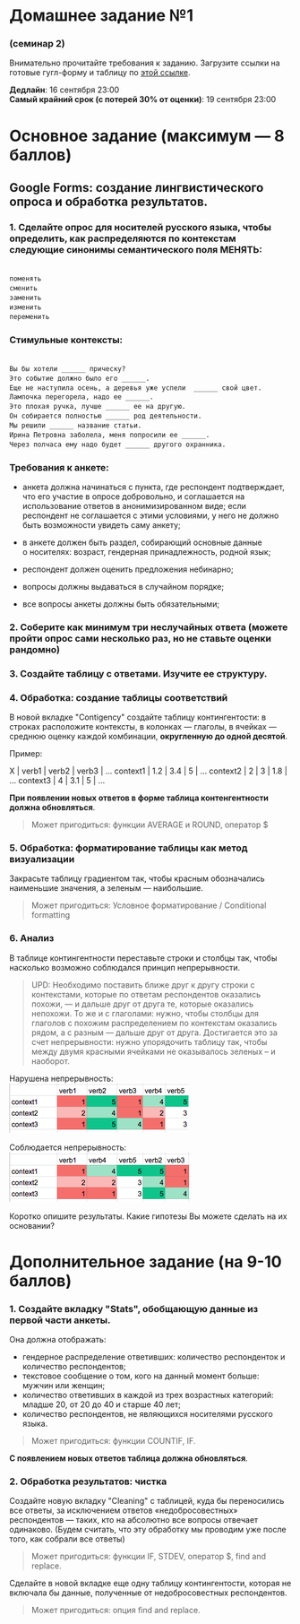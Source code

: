 # Домашнее задание №1
### (семинар 2)  

Внимательно прочитайте требования к заданию.
Загрузите ссылки на готовые гугл-форму и таблицу по [этой ссылке](https://docs.google.com/forms/d/e/1FAIpQLScp22njCRg0hKEb0EBA50BLtK7fxM0nlAu_avkhZH5090Jcew/viewform?usp=sf_link).  

**Дедлайн**: 16 сентября 23:00  
**Самый крайний срок (с потерей 30% от оценки)**: 19 сентября 23:00

# Основное задание (максимум — 8 баллов)

## Google Forms: создание лингвистического опроса и обработка результатов.

### 1. Сделайте опрос для носителей русского языка, чтобы определить, как распределяются по контекстам следующие синонимы семантического поля МЕНЯТЬ:

```markdown

поменять
сменить
заменить
изменить
переменить

```
### Стимульные контексты:

```markdown

Вы бы хотели ______ прическу?
Это событие должно было его ______.
Еще не наступила осень, а деревья уже успели  ______ свой цвет.
Лампочка перегорела, надо ее ______.
Это плохая ручка, лучше ______ ее на другую.
Он собирается полностью ______ род деятельности.
Мы решили ______ название статьи.
Ирина Петровна заболела, меня попросили ее ______.
Через полчаса ему надо будет ______ другого охранника.

```

### Требования к анкете:

- анкета должна начинаться с пункта, где респондент подтверждает, что его участие в опросе добровольно, и соглашается на использование ответов в анонимизированном виде; если респондент не соглашается с этими условиями, у него не должно быть возможности увидеть саму анкету;  
 
- в анкете должен быть раздел, собирающий основные данные о носителях: возраст, гендерная принадлежность, родной язык;  
 
- респондент должен оценить предложения небинарно;   
 
- вопросы должны выдаваться в случайном порядке;  

- все вопросы анкеты должны быть обязательными;  


### 2. Соберите как минимум три неслучайных ответа (можете пройти опрос сами несколько раз, но не ставьте оценки рандомно)

### 3. Создайте таблицу с ответами. Изучите ее структуру.

### 4. Обработка: создание таблицы соответствий

В новой вкладке "Contigency" создайте таблицу контингентости: в строках расположите контексты, в колонках — глаголы, в ячейках — среднюю оценку каждой комбинации, **округленную до одной десятой**.

Пример:

X | verb1 | verb2 | verb3 | ...
context1 | 1.2 | 3.4 | 5 | ...
context2 | 2 | 3 | 1.8 | ...
context3 | 4 | 3.1 | 5 | ...

**При появлении новых ответов в форме таблица контенгентности должна обновляться**.

>Может пригодиться: функции AVERAGE и ROUND, оператор $

### 5. Обработка: форматирование таблицы как метод визуализации

Закрасьте таблицу градиентом так, чтобы красным обозначались наименьшие значения, а зеленым — наибольшие.

>Может пригодиться: Условное форматирование / Conditional formatting

### 6. Анализ

В таблице контингентности переставьте строки и столбцы так, чтобы насколько возможно соблюдался принцип непрерывности.

> UPD: Необходимо поставить ближе друг к другу строки с контекстами, которые по ответам респондентов оказались похожи, — и дальше друг от друга те, которые оказались непохожи. То же и с глаголами: нужно, чтобы столбцы для глаголов с похожим распределением по контекстам оказались рядом, а с разным — дальше друг от друга. Достигается это за счет непрерывности: нужно упорядочить таблицу так, чтобы между двумя красными ячейками не оказывалось зеленых – и наоборот.

Нарушена непрерывность:  
![Нарушена непрерывность](/dz1_pic1.png)

Соблюдается непрерывность:  
![Соблюдается непрерывность](/dz1_pic2.png)

Коротко опишите результаты. Какие гипотезы Вы можете сделать на их основании?

# Дополнительное задание (на 9-10 баллов)

### 1. Создайте вкладку "Stats", обобщающую данные из первой части анкеты.

Она должна отображать:

- гендерное распределение ответивших: количество респонденток и количество респондентов;  
- текстовое сообщение о том, кого на данный момент больше: мужчин или женщин;  
- количество ответивших в каждой из трех возрастных категорий: младше 20, от 20 до 40 и старше 40 лет;  
- количество респондентов, не являющихся носителями русского языка.  

> Может пригодиться: функции COUNTIF, IF.

**С появлением новых ответов таблица должна обновляться**.

### 2. Обработка результатов: чистка

Создайте новую вкладку "Cleaning" с таблицей, куда бы переносились все ответы, за исключением ответов «недобросовестных» респондентов — таких, кто на абсолютно все вопросы отвечает одинаково.
(Будем считать, что эту обработку мы проводим уже после того, как собрали все ответы)

> Может пригодиться: функции IF, STDEV, оператор $, find and replace.

Сделайте в новой вкладке еще одну таблицу контингентости, которая не включала бы данные, полученные от недобросовестных респондентов.

> Может пригодиться: опция find and replace.


